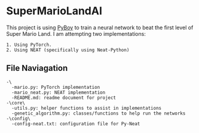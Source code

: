 # SuperMarioLandAI

This project is using [PyBoy](https://github.com/Baekalfen/PyBoy) to train a neural network to beat the first level of Super Mario Land. I am attempting two implementations:

    1. Using PyTorch.
    2. Using NEAT (specifically using Neat-Python)

## File Naviagation

    -\
      -mario.py: PyTorch implementation
      -mario_neat.py: NEAT implementation
      -README.md: readme document for project
    -\core\
      -utils.py: helper functions to assist in implementations
      -genetic_algorithm.py: classes/functions to help run the networks
    -\config\
      -config-neat.txt: configuration file for Py-Neat
